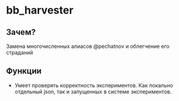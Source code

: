 # bb_harvester

## Зачем?
Замена многочисленных алиасов @pechatnov и облегчение его страданий

## Функции

* Умеет проверять корректность экспериментов. Как локально отдельный json, так и запущенных в системе экспериментов.
